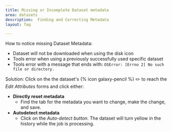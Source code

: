 ```yaml
---
title: Missing or Incomplete Dataset metadata 
area: datasets   
description:  Finding and Correcting Metadata
layout: faq         

---
```


How to notice missing Dataset Metadata:
- Dataset will not be downloaded when using the disk icon
- Tools error when using a previously successfully used specific dataset
- Tools error with a message that ends with: ``OSError: [Errno 2] No such file or directory.``

Solution:
Click on the the dataset's {% icon galaxy-pencil %} ✏️ to reach the _Edit Attributes_ forms and click either:
- **Directly reset metadata** 
  - Find the tab for the metadata you want to change, make the change, and save.
- **Autodetect metadata**
  - Click on the _Auto-detect button_. The dataset will turn yellow in the history while the job is processing.




